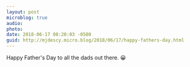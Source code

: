 ```yaml
---
layout: post
microblog: true
audio: 
photo: 
date: 2018-06-17 08:20:03 -0500
guid: http://mjdescy.micro.blog/2018/06/17/happy-fathers-day.html
---
```

Happy Father's Day to all the dads out there. 😀
